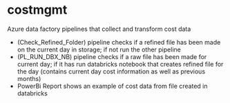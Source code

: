 # costmgmt
Azure data factory pipelines that collect and transform cost data 
- (Check_Refined_Folder) pipeline checks if a refined file has been made on the current day in storage; if not run the other pipeline
- (PL_RUN_DBX_NB) pipeline checks if a raw file has been made for current day; if it has run databricks notebook that creates refined file for the day (contains current day cost information as well as previous months)
- PowerBi Report shows an example of cost data from file created in databricks

